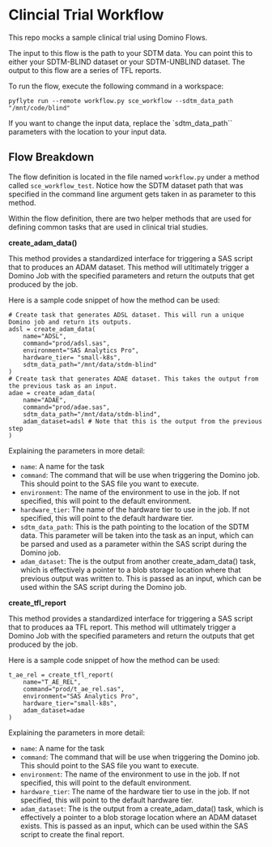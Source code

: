 # Clincial Trial Workflow

This repo mocks a sample clinical trial using Domino Flows. 

The input to this flow is the path to your SDTM data. You can point this to either your SDTM-BLIND dataset or your SDTM-UNBLIND dataset. The output to this flow are a series of TFL reports.

To run the flow, execute the following command in a workspace: 

```
pyflyte run --remote workflow.py sce_workflow --sdtm_data_path "/mnt/code/blind"
```

If you want to change the input data, replace the `sdtm_data_path`` parameters with the location to your input data.

## Flow Breakdown

The flow definition is located in the file named `workflow.py` under a method called `sce_workflow_test`. Notice how the SDTM dataset path that was specified in the command line argument gets taken in as parameter to this method.

Within the flow definition, there are two helper methods that are used for defining common tasks that are used in clinical trial studies.

**create_adam_data()**

This method provides a standardized interface for triggering a SAS script that to produces an ADAM dataset. This method will utltimately trigger a Domino Job with the specified parameters and return the outputs that get produced by the job. 

Here is a sample code snippet of how the method can be used:

```
# Create task that generates ADSL dataset. This will run a unique Domino job and return its outputs.
adsl = create_adam_data(
    name="ADSL", 
    command="prod/adsl.sas", 
    environment="SAS Analytics Pro", 
    hardware_tier= "small-k8s", 
    sdtm_data_path="/mnt/data/stdm-blind"
)
# Create task that generates ADAE dataset. This takes the output from the previous task as an input.
adae = create_adam_data(
    name="ADAE", 
    command="prod/adae.sas", 
    sdtm_data_path="/mnt/data/stdm-blind", 
    adam_dataset=adsl # Note that this is the output from the previous step
)
```
Explaining the parameters in more detail:

- `name`: A name for the task
- `command`: The command that will be use when triggering the Domino job. This should point to the SAS file you want to execute.
- `environment`: The name of the environment to use in the job. If not specified, this will point to the default environment.
- `hardware_tier`: The name of the hardware tier to use in the job. If not specified, this will point to the default hardware tier.
- `sdtm_data_path`: This is the path pointing to the location of the SDTM data. This parameter will be taken into the task as an input, which can be parsed and used as a parameter within the SAS script during the Domino job.
- `adam_dataset`: The is the output from another create_adam_data() task, which is effectively a pointer to a blob storage location where that previous output was written to. This is passed as an input, which can be used within the SAS script during the Domino job.

**create_tfl_report**

This method provides a standardized interface for triggering a SAS script that to produces aa TFL report. This method will utltimately trigger a Domino Job with the specified parameters and return the outputs that get produced by the job. 

Here is a sample code snippet of how the method can be used:

```
t_ae_rel = create_tfl_report(
    name="T_AE_REL", 
    command="prod/t_ae_rel.sas", 
    environment="SAS Analytics Pro",  
    hardware_tier="small-k8s",
    adam_dataset=adae
)
```
Explaining the parameters in more detail:

- `name`: A name for the task
- `command`: The command that will be use when triggering the Domino job. This should point to the SAS file you want to execute.
- `environment`: The name of the environment to use in the job. If not specified, this will point to the default environment.
- `hardware_tier`: The name of the hardware tier to use in the job. If not specified, this will point to the default hardware tier.
- `adam_dataset`: The is the output from a create_adam_data() task, which is effectively a pointer to a blob storage location where an ADAM dataset exists. This is passed as an input, which can be used within the SAS script to create the final report.